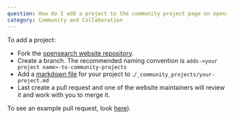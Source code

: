 ```yaml
---
question: How do I add a project to the community project page on opensearch.org?
category: Community and Collaboration
---
```


To add a project:

* Fork the [opensearch website repository](https://github.com/opensearch-project/project-website).
* Create a branch. The recommended naming convention is `adds-<your project name>-to-community-projects`
* Add a [markdown file](https://github.com/opensearch-project/project-website/blob/main/_community_projects/_sample.md) for your project to .`/_community_projects/your-project.md`
* Last create a pull request and one of the website maintainers will review it and work with you to merge it.

To see an example pull request, look [here](https://github.com/opensearch-project/project-website/pull/186)).

